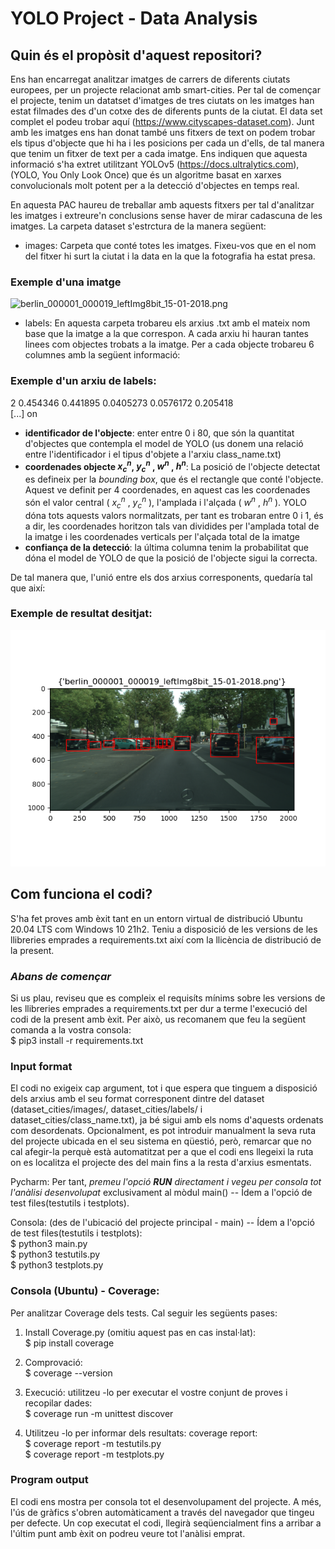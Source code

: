 # YOLO Project - Data Analysis

## Quin és el propòsit d'aquest repositori?

Ens han encarregat analitzar imatges de carrers de diferents ciutats europees, per un projecte relacionat amb smart-cities. Per tal de començar el projecte, tenim un datatset d'imatges de tres ciutats on les imatges han estat filmades des d'un cotxe des de diferents punts de la ciutat. El data set complet el podeu trobar aquí
(https://www.cityscapes-dataset.com). Junt amb les imatges ens han donat també uns fitxers de text on podem trobar els tipus d'objecte que hi ha i les posicions per cada un d'ells, de tal manera que tenim un fitxer de text per a cada imatge. Ens indiquen que aquesta informació s'ha extret utilitzant YOLOv5 (https://docs.ultralytics.com), (YOLO, You Only Look Once) que és un algoritme basat en xarxes convolucionals molt potent per a la detecció d'objectes en temps real.

En aquesta PAC haureu de treballar amb aquests fitxers per tal d'analitzar les imatges i extreure'n conclusions sense haver de mirar cadascuna de les imatges. La carpeta dataset s'estrctura de la manera següent:
- images: Carpeta que conté totes les imatges. Fixeu-vos que en el nom del fitxer hi surt la ciutat i la data
en la que la fotografia ha estat presa.

### Exemple d'una imatge
![berlin_000001_000019_leftImg8bit_15-01-2018.png](./dataset_cities/images/berlin_000001_000019_leftImg8bit_15-01-2018.png)

- labels: En aquesta carpeta trobareu els arxius .txt amb el mateix nom base que la imatge a la que correspon. A cada arxiu hi hauran tantes linees com objectes trobats a la imatge. Per a cada objecte trobareu 6 columnes amb la següent informació:

### Exemple d'un arxiu de labels:
2 0.454346 0.441895 0.0405273 0.0576172 0.205418 \
[...] on
* **identificador de l'objecte**: enter entre 0 i 80, que són la quantitat d'objectes que contempla el model de YOLO (us donem una relació entre l'identificador i el tipus d'objete a l'arxiu class_name.txt)
* **coordenades objecte $x^n_c$, $y^n_c$ , $w^n$ , $h^n$**: La posició de l'objecte detectat es defineix per la *bounding box*, que és el rectangle que conté l'objecte. Aquest ve definit per 4 coordenades, en aquest cas les coordenades són el valor central ( $x^n_c$ , $y^n_c$ ), l'amplada i l'alçada ( $w^n$ , $h^n$ ). YOLO dóna tots aquests valors normalitzats, per tant es trobaran entre 0 i 1, és a dir, les coordenades horitzon tals van dividides per l'amplada total de la imatge i les coordenades verticals per l'alçada total de la imatge
* **confiança de la detecció**: la última columna tenim la probabilitat que dóna el model de YOLO de que la posició de l'objecte sigui la correcta.

De tal manera que, l'unió entre els dos arxius corresponents, quedaría tal que així:
### Exemple de resultat desitjat:
![berlin_000001_000019_leftImg8bit_15-01-2018.png i berlin_000001_000019_leftImg8bit_15-01-2018.txt](./dataset_cities/Ex3_Fig1.png)

## Com funciona el codi?

S'ha fet proves amb èxit tant en un entorn virtual de distribució Ubuntu 20.04 LTS com Windows 10 21h2. Teniu a disposició de les versions de les llibreries emprades a requirements.txt així com la llicència de distribució de la present.

### *Abans de començar*

Si us plau, reviseu que es compleix el requisíts mínims sobre les versions de les llibreries emprades a requirements.txt per dur a terme l'execució del codi de la present amb èxit. Per això, us recomanem que feu la següent comanda a la vostra consola:\
$ pip3 install -r requirements.txt

### Input format

El codi no exigeix cap argument, tot i que espera que tinguem a disposició dels arxius amb el seu format corresponent dintre del dataset (dataset_cities/images/, dataset_cities/labels/ i dataset_cities/class_name.txt), ja bé sigui amb els noms d'aquests ordenats com desordenats. Opcionalment, es pot introduir manualment la seva ruta del projecte ubicada en el seu sistema en qüestió, però, remarcar que no cal afegir-la perquè està automatitzat per a que el codi ens llegeixi la ruta on es localitza el projecte des del main fins a la resta d'arxius esmentats.

Pycharm:
Per tant, *premeu l'opció **RUN** directament i vegeu per consola tot l'anàlisi desenvolupat* exclusivament al mòdul main() -- Ídem a l'opció de test files(testutils i testplots).

Consola: (des de l'ubicació del projecte principal - main) -- Ídem a l'opció de test files(testutils i testplots): \
$ python3 main.py \
$ python3 testutils.py \
$ python3 testplots.py

### Consola (Ubuntu) - Coverage:
Per analitzar Coverage dels tests. Cal seguir les següents pases:

1. Install Coverage.py (omitiu aquest pas en cas instal·lat):\
 $ pip install coverage
 
2. Comprovació:\
$ coverage --version

3. Execució: utilitzeu -lo per executar el vostre conjunt de proves i recopilar dades: \
$ coverage run -m unittest discover

4. Utilitzeu -lo per informar dels resultats: coverage report:\
$ coverage report -m testutils.py \
$ coverage report -m testplots.py


### Program output

El codi ens mostra per consola tot el desenvolupament del projecte. A més, l'ús de gràfics s'obren automàticament a través del navegador que tingeu per defecte. Un cop executat el codi, llegirà seqüencialment fins a arribar a l'últim punt amb èxit on podreu veure tot l'anàlisi emprat.
